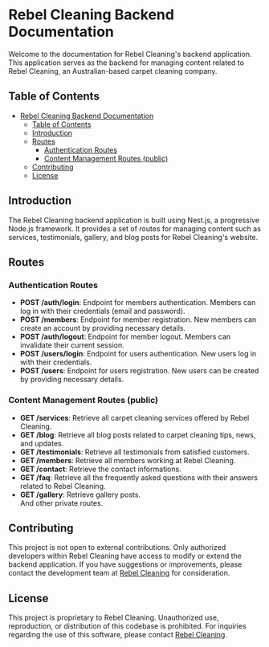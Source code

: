 # Rebel Cleaning Backend Documentation

Welcome to the documentation for Rebel Cleaning's backend application. This application serves as the backend for managing content related to Rebel Cleaning, an Australian-based carpet cleaning company.

## Table of Contents
- [Rebel Cleaning Backend Documentation](#rebel-cleaning-backend-documentation)
  - [Table of Contents](#table-of-contents)
  - [Introduction](#introduction)
  - [Routes](#routes)
    - [Authentication Routes](#authentication-routes)
    - [Content Management Routes (public)](#content-management-routes-public)
  - [Contributing](#contributing)
  - [License](#license)

## Introduction

The Rebel Cleaning backend application is built using Nest.js, a progressive Node.js framework. It provides a set of routes for managing content such as services, testimonials, gallery, and blog posts for Rebel Cleaning's website.

## Routes

### Authentication Routes

- **POST /auth/login**: Endpoint for members authentication. Members can log in with their credentials (email and password).
- **POST /members**: Endpoint for member registration. New members can create an account by providing necessary details.
- **POST /auth/logout**: Endpoint for member logout. Members can invalidate their current session.
- **POST /users/login**: Endpoint for users authentication. New users log in with their credentials.
- **POST /users**: Endpoint for users registration. New users can be created by providing necessary details.

### Content Management Routes (public)

- **GET /services**: Retrieve all carpet cleaning services offered by Rebel Cleaning.
- **GET /blog**: Retrieve all blog posts related to carpet cleaning tips, news, and updates.
- **GET /testimonials**: Retrieve all testimonials from satisfied customers.
- **GET /members**: Retrieve all members working at Rebel Cleaning.
- **GET /contact**: Retrieve the contact informations.
- **GET /faq**: Retrieve all the frequently asked questions with their answers related to Rebel Cleaning.
- **GET /gallery**: Retrieve gallery posts.  
And other private routes.

## Contributing

This project is not open to external contributions. Only authorized developers within Rebel Cleaning have access to modify or extend the backend application. If you have suggestions or improvements, please contact the development team at [Rebel Cleaning](mailto:rebelcleaningaus@gmail.com) for consideration.

## License

This project is proprietary to Rebel Cleaning. Unauthorized use, reproduction, or distribution of this codebase is prohibited. For inquiries regarding the use of this software, please contact [Rebel Cleaning](mailto:rebelcleaningaus@gmail.com).
